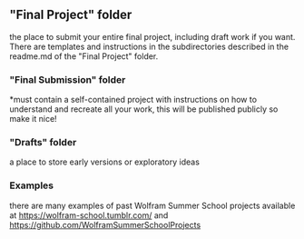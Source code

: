 ## "Final Project" folder
the place to submit your entire final project, including draft work if you want. There are templates and instructions in the subdirectories described in the readme.md of the "Final Project" folder.

### "Final Submission" folder
*must contain a self-contained project with instructions on how to understand and recreate all your work, this will be published publicly so make it nice!
### "Drafts" folder
a place to store early versions or exploratory ideas
### Examples
there are many examples of past Wolfram Summer School projects available at https://wolfram-school.tumblr.com/ and https://github.com/WolframSummerSchoolProjects
